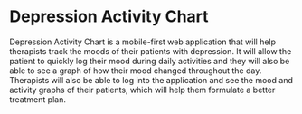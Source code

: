 # Depression Activity Chart
Depression Activity Chart is a mobile-first web application that will help therapists track the moods of their patients with depression. It will allow the patient to quickly log their mood during daily activities and they will also be able to see a graph of how their mood changed throughout the day. Therapists will also be able to log into the application and see the mood and activity graphs of their patients, which will help them formulate a better treatment plan.
